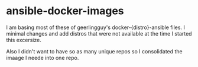 
# ansible-docker-images

I am basing most of these of geerlingguy's docker-{distro}-ansible files. I minimal changes
and add distros that were not available at the time I started this excersize.

Also I didn't want to have so as many unique repos so I consolidated the imaage I neede into one repo.
